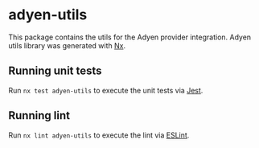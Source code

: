 # adyen-utils

This package contains the utils for the Adyen provider integration.
Adyen utils library was generated with [Nx](https://nx.dev).

## Running unit tests

Run `nx test adyen-utils` to execute the unit tests via [Jest](https://jestjs.io).

## Running lint

Run `nx lint adyen-utils` to execute the lint via [ESLint](https://eslint.org/).
